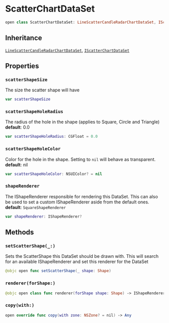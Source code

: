 # ScatterChartDataSet

``` swift
open class ScatterChartDataSet: LineScatterCandleRadarChartDataSet, IScatterChartDataSet
```

## Inheritance

[`LineScatterCandleRadarChartDataSet`](/LineScatterCandleRadarChartDataSet), [`IScatterChartDataSet`](/IScatterChartDataSet)

## Properties

### `scatterShapeSize`

The size the scatter shape will have

``` swift
var scatterShapeSize
```

### `scatterShapeHoleRadius`

The radius of the hole in the shape (applies to Square, Circle and Triangle)
**default**:​ 0.0

``` swift
var scatterShapeHoleRadius: CGFloat = 0.0
```

### `scatterShapeHoleColor`

Color for the hole in the shape. Setting to `nil` will behave as transparent.
**default**:​ nil

``` swift
var scatterShapeHoleColor: NSUIColor? = nil
```

### `shapeRenderer`

The IShapeRenderer responsible for rendering this DataSet.
This can also be used to set a custom IShapeRenderer aside from the default ones.
**default**:​ `SquareShapeRenderer`

``` swift
var shapeRenderer: IShapeRenderer?
```

## Methods

### `setScatterShape(_:)`

Sets the ScatterShape this DataSet should be drawn with.
This will search for an available IShapeRenderer and set this renderer for the DataSet

``` swift
@objc open func setScatterShape(_ shape: Shape)
```

### `renderer(forShape:)`

``` swift
@objc open class func renderer(forShape shape: Shape) -> IShapeRenderer
```

### `copy(with:)`

``` swift
open override func copy(with zone: NSZone? = nil) -> Any
```
